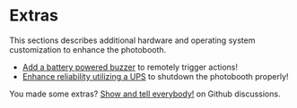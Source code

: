 # Extras

This sections describes additional hardware and operating system customization to enhance the photobooth.

- [Add a battery powered buzzer](buzzer.md) to remotely trigger actions!
- [Enhance reliability utilizing a UPS](ups.md) to shutdown the photobooth properly!

You made some extras? [Show and tell everybody!](https://github.com/photobooth-app/photobooth-app/discussions/categories/show-and-tell) on Github discussions.
